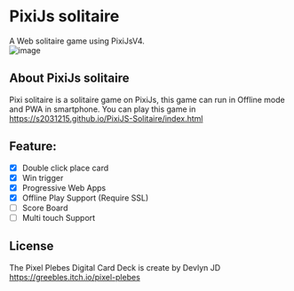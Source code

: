# PixiJs solitaire
A Web solitaire game using PixiJsV4.<br>
![image](https://github.com/s2031215/pixi_solitaire/blob/master/Pixi_Solitaire_screenshot.png)

## About PixiJs solitaire

Pixi solitaire is a solitaire game on PixiJs, this game can run in Offline mode and PWA in smartphone.
You can play this game in https://s2031215.github.io/PixiJS-Solitaire/index.html

## Feature:<br>

- [x] Double click place card
- [x] Win trigger
- [x] Progressive Web Apps
- [x] Offline Play Support (Require SSL)
- [ ] Score Board
- [ ] Multi touch Support
## License

The Pixel Plebes Digital Card Deck is create by Devlyn JD<br>
https://greebles.itch.io/pixel-plebes<br>

